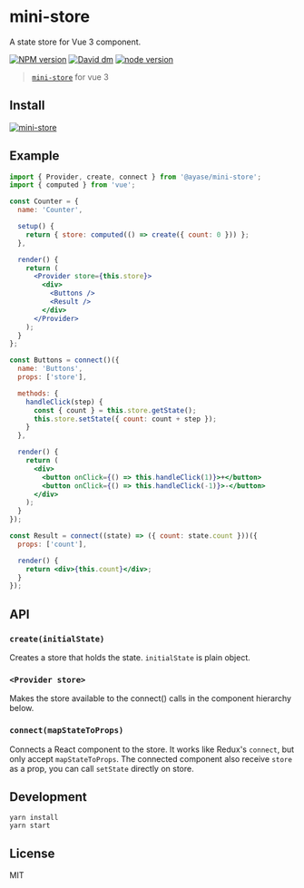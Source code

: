 # mini-store

A state store for Vue 3 component.

[![NPM version][npm-image]][npm-url]
[![David dm][david-dm-image]][david-dm-url]
[![node version][node-image]][node-url]

[npm-image]: http://img.shields.io/npm/v/@ayase/mini-store.svg?style=flat-square
[npm-url]: https://www.npmjs.com/package/@ayase/mini-store
[david-dm-image]: https://img.shields.io/david/PeckZeg/ayase.svg?path=packages/mini-store
[david-dm-url]: https://david-dm.org/PeckZeg/ayase?path=packages/mini-store
[node-image]: https://img.shields.io/badge/node.js-%3E=_0.10-green.svg?style=flat-square
[node-url]: http://nodejs.org/download/

> [`mini-store`](https://github.com/yesmeck/mini-store) for vue 3

## Install

[![mini-store](https://nodei.co/npm/@ayase/mini-store.png)](https://www.npmjs.com/package/@ayase/mini-store)

## Example

```jsx
import { Provider, create, connect } from '@ayase/mini-store';
import { computed } from 'vue';

const Counter = {
  name: 'Counter',

  setup() {
    return { store: computed(() => create({ count: 0 })) };
  },

  render() {
    return (
      <Provider store={this.store}>
        <div>
          <Buttons />
          <Result />
        </div>
      </Provider>
    );
  }
};

const Buttons = connect()({
  name: 'Buttons',
  props: ['store'],

  methods: {
    handleClick(step) {
      const { count } = this.store.getState();
      this.store.setState({ count: count + step });
    }
  },

  render() {
    return (
      <div>
        <button onClick={() => this.handleClick(1)}>+</button>
        <button onClick={() => this.handleClick(-1)}>-</button>
      </div>
    );
  }
});

const Result = connect((state) => ({ count: state.count }))({
  props: ['count'],

  render() {
    return <div>{this.count}</div>;
  }
});
```

## API

### `create(initialState)`

Creates a store that holds the state. `initialState` is plain object.

### `<Provider store>`

Makes the store available to the connect() calls in the component hierarchy below.

### `connect(mapStateToProps)`

Connects a React component to the store. It works like Redux's `connect`, but only accept `mapStateToProps`. The connected component also receive `store` as a prop, you can call `setState` directly on store.

## Development

```
yarn install
yarn start
```

## License

MIT

